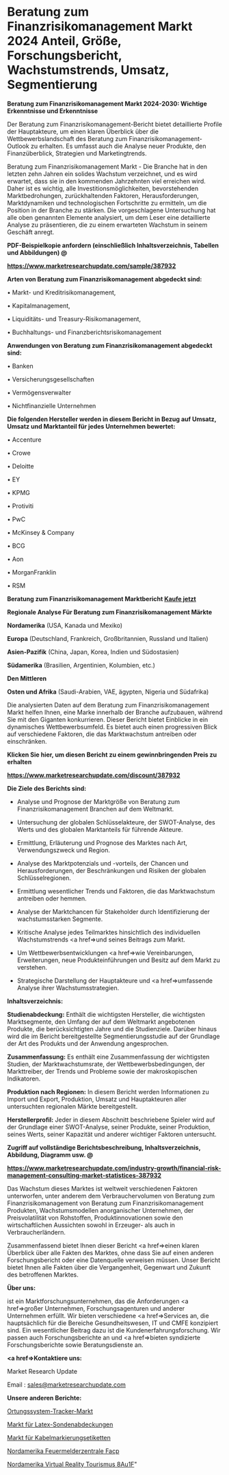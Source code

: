 # Beratung zum Finanzrisikomanagement Markt 2024 Anteil, Größe, Forschungsbericht, Wachstumstrends, Umsatz, Segmentierung

<strong>Beratung zum Finanzrisikomanagement Markt 2024-2030: Wichtige Erkenntnisse und Erkenntnisse</strong>

Der Beratung zum Finanzrisikomanagement-Bericht bietet detaillierte Profile der Hauptakteure, um einen klaren Überblick über die Wettbewerbslandschaft des Beratung zum Finanzrisikomanagement-Outlook zu erhalten. Es umfasst auch die Analyse neuer Produkte, den Finanzüberblick, Strategien und Marketingtrends.

Beratung zum Finanzrisikomanagement Markt - Die Branche hat in den letzten zehn Jahren ein solides Wachstum verzeichnet, und es wird erwartet, dass sie in den kommenden Jahrzehnten viel erreichen wird. Daher ist es wichtig, alle Investitionsmöglichkeiten, bevorstehenden Marktbedrohungen, zurückhaltenden Faktoren, Herausforderungen, Marktdynamiken und technologischen Fortschritte zu ermitteln, um die Position in der Branche zu stärken. Die vorgeschlagene Untersuchung hat alle oben genannten Elemente analysiert, um dem Leser eine detaillierte Analyse zu präsentieren, die zu einem erwarteten Wachstum in seinem Geschäft anregt.



<strong><b>PDF-Beispielkopie anfordern (einschließlich Inhaltsverzeichnis, Tabellen und Abbildungen) @ </b></strong>

<strong><a href=https://www.marketresearchupdate.com/sample/387932>

<strong>https://www.marketresearchupdate.com/sample/387932</u></a></strong></strong>



<strong>Arten von Beratung zum Finanzrisikomanagement abgedeckt sind:</strong>

• Markt- und Kreditrisikomanagement,

• Kapitalmanagement,

• Liquiditäts- und Treasury-Risikomanagement,

• Buchhaltungs- und Finanzberichtsrisikomanagement



<strong>Anwendungen von Beratung zum Finanzrisikomanagement abgedeckt sind:</strong>

• Banken

• Versicherungsgesellschaften

• Vermögensverwalter

• Nichtfinanzielle Unternehmen



<strong>Die folgenden Hersteller werden in diesem Bericht in Bezug auf Umsatz, Umsatz und Marktanteil für jedes Unternehmen bewertet:</strong>

• Accenture

• Crowe

• Deloitte

• EY

• KPMG

• Protiviti

• PwC

• McKinsey & Company

• BCG

• Aon

• MorganFranklin

• RSM



<strong>Beratung zum Finanzrisikomanagement Marktbericht <a href=https://www.marketresearchupdate.com/buynow/387932>Kaufe jetzt</a></strong>



<strong>Regionale Analyse Für Beratung zum Finanzrisikomanagement Märkte</strong>



<strong>Nordamerika</strong> (USA, Kanada und Mexiko)



<strong>Europa</strong> (Deutschland, Frankreich, Großbritannien, Russland und Italien)



<strong>Asien-Pazifik</strong> (China, Japan, Korea, Indien und Südostasien)



<strong>Südamerika</strong> (Brasilien, Argentinien, Kolumbien, etc.)



<strong>Den Mittleren</strong> 

<strong>Osten und Afrika</strong> (Saudi-Arabien, VAE, ägypten, Nigeria und Südafrika)

Die analysierten Daten auf dem Beratung zum Finanzrisikomanagement Markt helfen Ihnen, eine Marke innerhalb der Branche aufzubauen, während Sie mit den Giganten konkurrieren. Dieser Bericht bietet Einblicke in ein dynamisches Wettbewerbsumfeld. Es bietet auch einen progressiven Blick auf verschiedene Faktoren, die das Marktwachstum antreiben oder einschränken.



<strong>Klicken Sie hier, um diesen Bericht zu einem gewinnbringenden Preis zu erhalten
</strong>

<strong><a href=https://www.marketresearchupdate.com/discount/387932>https://www.marketresearchupdate.com/discount/387932</b></u></strong></a>



<strong>Die Ziele des Berichts sind:</strong>

- Analyse und Prognose der Marktgröße von Beratung zum Finanzrisikomanagement Branchen auf dem Weltmarkt.

- Untersuchung der globalen Schlüsselakteure, der SWOT-Analyse, des Werts und des globalen Marktanteils für führende Akteure.

- Ermittlung, Erläuterung und Prognose des Marktes nach Art, Verwendungszweck und Region.

- Analyse des Marktpotenzials und -vorteils, der Chancen und Herausforderungen, der Beschränkungen und Risiken der globalen Schlüsselregionen.

- Ermittlung wesentlicher Trends und Faktoren, die das Marktwachstum antreiben oder hemmen.

- Analyse der Marktchancen für Stakeholder durch Identifizierung der wachstumsstarken Segmente.

- Kritische Analyse jedes Teilmarktes hinsichtlich des individuellen Wachstumstrends <a href=>und</a> seines Beitrags zum Markt.

- Um Wettbewerbsentwicklungen <a href=>wie</a> Vereinbarungen, Erweiterungen, neue Produkteinführungen und Besitz auf dem Markt zu verstehen.

- Strategische Darstellung der Hauptakteure und <a href=>umfas</a>sende Analyse ihrer Wachstumsstrategien.



<strong>Inhaltsverzeichnis:</strong>



<strong>Studienabdeckung:</strong> Enthält die wichtigsten Hersteller, die wichtigsten Marktsegmente, den Umfang der auf dem Weltmarkt angebotenen Produkte, die berücksichtigten Jahre und die Studienziele. Darüber hinaus wird die im Bericht bereitgestellte Segmentierungsstudie auf der Grundlage der Art des Produkts und der Anwendung angesprochen.



<strong>Zusammenfassung:</strong> Es enthält eine Zusammenfassung der wichtigsten Studien, der Marktwachstumsrate, der Wettbewerbsbedingungen, der Markttreiber, der Trends und Probleme sowie der makroskopischen Indikatoren.



<strong>Produktion nach Regionen:</strong> In diesem Bericht werden Informationen zu Import und Export, Produktion, Umsatz und Hauptakteuren aller untersuchten regionalen Märkte bereitgestellt.



<strong>Herstellerprofil:</strong> Jeder in diesem Abschnitt beschriebene Spieler wird auf der Grundlage einer SWOT-Analyse, seiner Produkte, seiner Produktion, seines Werts, seiner Kapazität und anderer wichtiger Faktoren untersucht.



<strong><b>Zugriff auf vollständige Berichtsbeschreibung, Inhaltsverzeichnis, Abbildung, Diagramm usw. @ </b></strong>

<strong><a href=https://www.marketresearchupdate.com/industry-growth/financial-risk-management-consulting-market-statistices-387932>https://www.marketresearchupdate.com/industry-growth/financial-risk-management-consulting-market-statistices-387932</a></strong>

Das Wachstum dieses Marktes ist weltweit verschiedenen Faktoren unterworfen, unter anderem dem Verbrauchervolumen von Beratung zum Finanzrisikomanagement von Beratung zum Finanzrisikomanagement Produkten, Wachstumsmodellen anorganischer Unternehmen, der Preisvolatilität von Rohstoffen, Produktinnovationen sowie den wirtschaftlichen Aussichten sowohl in Erzeuger- als auch in Verbraucherländern.

Zusammenfassend bietet Ihnen dieser Bericht <a href=>einen</a> klaren Überblick über alle Fakten des Marktes, ohne dass Sie auf einen anderen Forschungsbericht oder eine Datenquelle verweisen müssen. Unser Bericht bietet Ihnen alle Fakten über die Vergangenheit, Gegenwart und Zukunft des betroffenen Marktes.



<strong>Über uns:</strong>

 ist ein Marktforschungsunternehmen, das die Anforderungen <a href=>großer</a> Unternehmen, Forschungsagenturen und anderer Unternehmen erfüllt. Wir bieten verschiedene <a href=>Services</a> an, die hauptsächlich für die Bereiche Gesundheitswesen, IT und CMFE konzipiert sind. Ein wesentlicher Beitrag dazu ist die Kundenerfahrungsforschung. Wir passen auch Forschungsberichte an und <a href=>bieten</a> syndizierte Forschungsberichte sowie Beratungsdienste an.



<strong><a href=>Kontaktiere uns:</a></strong>

Market Research Update

Email : sales@marketresearchupdate.com



<strong>Unsere anderen Berichte:</strong>

<a href=https://www.linkedin.com/pulse/positioning-system-tracker-market-trends-2023>Ortungssystem-Tracker-Markt</a>

<a href=https://www.linkedin.com/pulse/latex-probe-cover-market-outlooks-2023-size-shares>Markt für Latex-Sondenabdeckungen</a>

<a href=https://www.linkedin.com/pulse/cable-marking-labels-market-2023-analysis-growth-drivers>Markt für Kabelmarkierungsetiketten</a>

<a href=https://www.linkedin.com/pulse/north-america-fire-alarm-control-panel-facp>Nordamerika Feuermelderzentrale Facp</a>

<a href=https://www.linkedin.com/pulse/north-america-virtual-reality-tourism-8au1f/>Nordamerika Virtual Reality Tourismus 8Au1F</a>"
